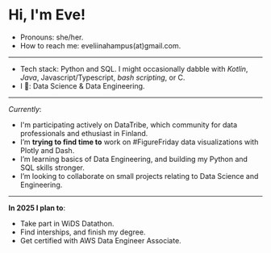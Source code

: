 # Hi, I'm Eve!

-  Pronouns: she/her.
-  How to reach me: eveliinahampus(at)gmail.com.
---
-  Tech stack: Python and SQL. I might occasionally dabble with *Kotlin*, *Java*, Javascript/Typescript, *bash scripting*, or C.   
-  I 💚: Data Science & Data Engineering. 
---
*Currently*:
-  I'm participating actively on DataTribe, which community for data professionals and ethusiast in Finland. 
-  I’m **trying to find time to** work on #FigureFriday data visualizations with Plotly and Dash. 
-  I’m learning basics of Data Engineering, and building my Python and SQL skills stronger. 
-  I’m looking to collaborate on small projects relating to Data Science and Engineering.
---
**In 2025 I plan to**:
-  Take part in WiDS Datathon. 
-  Find interships, and finish my degree. 
-  Get certified with AWS Data Engineer Associate.
